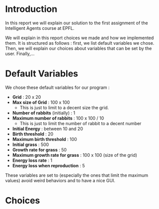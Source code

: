 # Introduction

In this report we will explain our solution to the first assignment of the Intelligent Agents course at EPFL.

We will explain in this report choices we made and how we implemented them. It is structured as follows : first, we list default variables we chose. Then, we will explain our choices about variables that can be set by the user. Finally,...

# Default Variables
We chose these default variables for our program :

* **Grid** : 20 x 20
* **Max size of Grid** : 100 x 100
    * This is just to limit to a decent size the grid.
* **Number of rabbits** (initially) : 1
* **Maximum number of rabbits** : 100 x 100 / 10
    * This is just to limit the number of rabbit to a decent number
* **Initial Energy** : between 10 and 20
* **Birth threshold** : 20
* **Maximum birth threshold** : 100
* **Initial grass** : 500
* **Growth rate for grass** : 50
* **Maximum growth rate for grass** : 100 x 100 (size of the grid)
* **Energy loss rate** : 1
* **Energy loss when reproduction** : 5

These variables are set to (especially the ones that limit the maximum values) avoid weird behaviors and to have a nice GUI. 

# Choices

